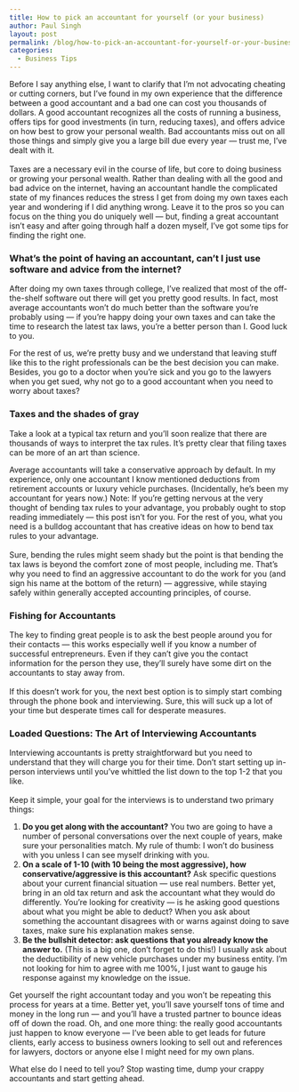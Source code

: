 ```yaml
---
title: How to pick an accountant for yourself (or your business)
author: Paul Singh
layout: post
permalink: /blog/how-to-pick-an-accountant-for-yourself-or-your-business/
categories:
  - Business Tips
---
```

Before I say anything else, I want to clarify that I&#8217;m not advocating cheating or cutting corners, but I&#8217;ve found in my own experience that the difference between a good accountant and a bad one can cost you thousands of dollars. A good accountant recognizes all the costs of running a business, offers tips for good investments (in turn, reducing taxes), and offers advice on how best to grow your personal wealth. Bad accountants miss out on all those things and simply give you a large bill due every year &#8212; trust me, I&#8217;ve dealt with it.<br id="a41-3" /><br id="a41-4" />Taxes are a necessary evil in the course of life, but core to doing business or growing your personal wealth. Rather than dealing with all the good and bad advice on the internet, having an accountant handle the complicated state of my finances reduces the stress I get from doing my own taxes each year and wondering if I did anything wrong. Leave it to the pros so you can focus on the thing you do uniquely well &#8212; but, finding a great accountant isn&#8217;t easy and after going through half a dozen myself, I&#8217;ve got some tips for finding the right one. <br id="jvco0" />

### What&#8217;s the point of having an accountant, can&#8217;t I just use software and advice from the internet?

After doing my own taxes through college, I&#8217;ve realized that most of the off-the-shelf software out there will get you pretty good results. In fact, most average accountants won&#8217;t do much better than the software you&#8217;re probably using &#8212; if you&#8217;re happy doing your own taxes and can take the time to research the latest tax laws, you&#8217;re a better person than I. Good luck to you.<!--more-->

For the rest of us, we&#8217;re pretty busy and we understand that leaving stuff like this to the right professionals can be the best decision you can make. Besides, you go to a doctor when you&#8217;re sick and you go to the lawyers when you get sued, why not go to a good accountant when you need to worry about taxes?<br id="a41-6" />

### Taxes and the shades of gray

Take a look at a typical tax return and you&#8217;ll soon realize that there are thousands of ways to interpret the tax rules. It&#8217;s pretty clear that filing taxes can be more of an art than science.

Average accountants will take a conservative approach by default. In my experience, only one accountant I know mentioned deductions from retirement accounts or luxury vehicle purchases. (Incidentally, he&#8217;s been my accountant for years now.) Note: If you&#8217;re getting nervous at the very thought of bending tax rules to your advantage, you probably ought to stop reading immediately &#8212; this post isn&#8217;t for you. For the rest of you, what you need is a bulldog accountant that has creative ideas on how to bend tax rules to your advantage. <br id="a41-12" /><br id="a41-13" />Sure, bending the rules might seem shady but the point is that bending the tax laws is beyond the comfort zone of most people, including me. That&#8217;s why you need to find an aggressive accountant to do the work for you (and sign his name at the bottom of the return) &#8212; aggressive, while staying safely within generally accepted accounting principles, of course.<br id="a41-21" />

### Fishing for Accountants

The key to finding great people is to ask the best people around you for their contacts &#8212; this works especially well if you know a number of successful entrepreneurs. Even if they can&#8217;t give you the contact information for the person they use, they&#8217;ll surely have some dirt on the accountants to stay away from.<br id="yqxg" /><br id="yqxg0" />If this doesn&#8217;t work for you, the next best option is to simply start combing through the phone book and interviewing. Sure, this will suck up a lot of your time but desperate times call for desperate measures.<br id="a41-28" />

### Loaded Questions: The Art of Interviewing Accountants

Interviewing accountants is pretty straightforward but you need to understand that they will charge you for their time. Don&#8217;t start setting up in-person interviews until you&#8217;ve whittled the list down to the top 1-2 that you like. <br id="yfap" /><br id="yfap0" />Keep it simple, your goal for the interviews is to understand two primary things:<br id="yfap2" />

<ol id="yfap3">
  <li id="yfap4">
    <strong id="fgpv">Do you get along with the accountant?</strong> You two are going to have a number of personal conversations over the next couple of years, make sure your personalities match. My rule of thumb: I won&#8217;t do business with you unless I can see myself drinking with you.
  </li>
  <li id="fgpv0">
    <strong id="ez_z">On a scale of 1-10 (with 10 being the most aggressive), how conservative/aggressive is this accountant?</strong> Ask specific questions about your current financial situation &#8212; use real numbers. Better yet, bring in an old tax return and ask the accountant what they would do differently. You&#8217;re looking for creativity &#8212; is he asking good questions about what you might be able to deduct? When you ask about something the accountant disagrees with or warns against doing to save taxes, make sure his explanation makes sense.
  </li>
  <li id="ez_z0">
    <strong id="okkp">Be the bullshit detector: ask questions that you already know the answer to.</strong> (This is a big one, don&#8217;t forget to do this!) I usually ask about the deductibility of new vehicle purchases under my business entity. I&#8217;m not looking for him to agree with me 100%, I just want to gauge his response against my knowledge on the issue. <br id="ez_z1" />
  </li>
</ol>

<p id="h6qy">
  Get yourself the right accountant today and you won&#8217;t be repeating this process for years at a time. Better yet, you&#8217;ll save yourself tons of time and money in the long run &#8212; and you&#8217;ll have a trusted partner to bounce ideas off of down the road. Oh, and one more thing: the really good accountants just happen to know everyone &#8212; I&#8217;ve been able to get leads for future clients, early access to business owners looking to sell out and references for lawyers, doctors or anyone else I might need for my own plans.
</p>

<p id="vwbq1">
  What else do I need to tell you? Stop wasting time, dump your crappy accountants and start getting ahead.<br id="oxjf" />
</p>

<br id="a41-60" />